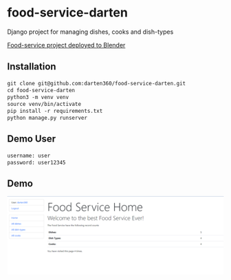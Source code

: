 # food-service-darten

Django project for managing dishes, cooks and dish-types

[Food-service project deployed to Blender](https://taxi-service-darten.herokuapp.com/)

## Installation

```shell
git clone git@github.com:darten360/food-service-darten.git
cd food-service-darten
python3 -m venv venv
source venv/bin/activate
pip install -r requirements.txt
python manage.py runserver
```

## Demo User
```angular2html
username: user
password: user12345
```
## Demo
![Website interface](demo.png)